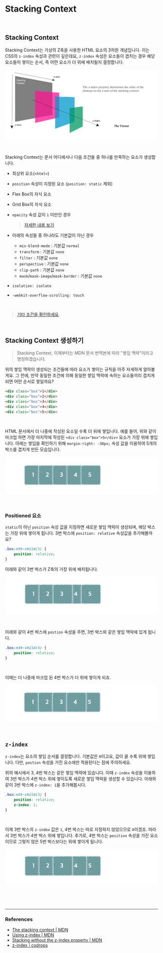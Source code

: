 # Stacking Context

<br>

## Stacking Context

Stacking Context는 가상의 Z축을 사용한 HTML 요소의 3차원 개념입니다. 이는 CSS의 `z-index` 속성과 관련이 깊은데요, `z-index` 속성은 요소들이 겹치는 경우 해당 요소들이 쌓이는 순서, 즉 어떤 요소가 더 위에 배치될지 결정합니다.

![stacking-context](./../img/stacking-context.png)

<br>

Stacking Context는 문서 어디에서나 다음 조건들 중 하나를 만족하는 요소가 생성합니다.

- 최상위 요소(`<html>`)

- `position` 속성이 지정된 요소 (`position: static` 제외)

- Flex Box의 자식 요소

- Grid Box의 자식 요소

- `opacity` 속성 값이 `1` 미만인 경우

  > [자세한 내용 보기](https://www.w3.org/TR/css-color-3/#transparency)

- 아래의 속성들 중 하나라도 기본값이 아닌 경우

  - `mix-blend-mode` : 기본값 `normal`
  - `transform` : 기본값 `none`
  - `filter` : 기본값 `none`
  - `perspective` : 기본값 `none`
  - `clip-path` : 기본값 `none`
  - `mask`/`mask-image`/`mask-border` : 기본값 `none`

- `isolation: isolate`

- `-webkit-overflow-scrolling: touch`

<br>

> [기타 조건을 확인하세요](https://developer.mozilla.org/en-US/docs/Web/CSS/CSS_Positioning/Understanding_z_index/The_stacking_context).

<br>

## Stacking Context 생성하기

> Stacking Context, 이제부터는 MDN 문서 번역본에 따라 "쌓임 맥락"이라고 명칭하겠습니다.

위의 쌓임 맥락이 생성되는 조건들에 따라 요소가 쌓이는 규칙을 아주 자세하게 알아볼게요. 그 전에, 만약 동일한 조건에 의해 동일한 쌓임 맥락에 속하는 요소들끼리 겹치게 되면 어떤 순서로 쌓일까요?

```html
<div class="box">1</div>
<div class="box">2</div>
<div class="box">3</div>
<div class="box">4</div>
<div class="box">5</div>
```

<br>

HTML 문서에서 더 나중에 작성된 요소일 수록 더 위에 쌓입니다. 예를 들어, 위와 같이 마크업 하면 가장 마지막에 작성된 `<div class="box">5</div>` 요소가 가장 위에 쌓입니다. 아래는 쌓임을 확인하기 위해 `margin-right: -30px;` 속성 값을 이용하여 5개의 박스를 겹치게 만든 모습입니다.

![box stack](./../img/box-stack.png)

<br>

### Positioned 요소

`static`이 아닌 `position` 속성 값을 지정하면 새로운 쌓임 맥락이 생성되며, 해당 박스는 가장 위에 쌓이게 됩니다. 3번 박스에 `position: relative` 속성값을 추가해볼까요?

```css
.box:nth-child(3) {
	position: relative;
}
```

아래와 같이 3번 박스가 Z축의 가장 위에 배치됩니다.

![box stack positioned](./../img/box-stack-positioned.png)

<br>

아래와 같이 4번 박스에 `postion` 속성을 주면, 3번 박스와 같은 쌓임 맥락에 있게 됩니다.

```css
.box:nth-child(4) {
	position: relative;
}
```

<br>

이때는 더 나중에 마크업 된 4번 박스가 더 위에 쌓이게 되죠.

![box stack 4](./../img/box-stack-4.png)

<br>

## `z-index`

`z-index`는 요소의 쌓임 순서를 결정합니다. 기본값은 `0`이고요, 값이 클 수록 위에 쌓입니다. 다만, `postion` 속성을 가진 요소에만 적용된다는 점에 주의하세요.

위의 예시에서 3, 4번 박스는 같은 쌓임 맥락에 있습니다. 이때 `z-index` 속성을 이용하여 3번 박스가 4번 박스 위에 쌓이도록 새로운 쌓임 맥락을 생성할 수 있습니다. 아래와 같이 3번 박스에 `z-index: 1`을 추가해봅시다.

```css
.box:nth-child(3) {
	position: relative;
	z-index: 1;
}
```

<br>

이제 3번 박스의 `z-index` 값은 `1`, 4번 박스는 따로 지정하지 않았으므로 `0`이겠죠. 따라서 3번 박스가 4번 박스 위에 쌓입니다. 추가로, 4번 박스는 `position` 속성을 가진 요소이므로 그렇지 않은 5번 박스보다는 위에 쌓이게 됩니다.

![box stack 3](./../img/box-stack-3.png)

<br>
<br>
<br>

---

### References

- [The stacking context | MDN](https://developer.mozilla.org/en-US/docs/Web/CSS/CSS_Positioning/Understanding_z_index/The_stacking_context)
- [Using z-index | MDN](https://wiki.developer.mozilla.org/en-US/docs/Web/CSS/CSS_Positioning/Understanding_z_index/Adding_z-index)
- [Stacking without the z-index property | MDN](https://wiki.developer.mozilla.org/en-US/docs/Web/CSS/CSS_Positioning/Understanding_z_index/Stacking_without_z-index)
- [z-index | codrops](https://tympanus.net/codrops/css_reference/z-index/)
